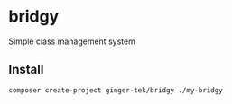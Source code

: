 # bridgy
Simple class management system

## Install
```bash
composer create-project ginger-tek/bridgy ./my-bridgy
```